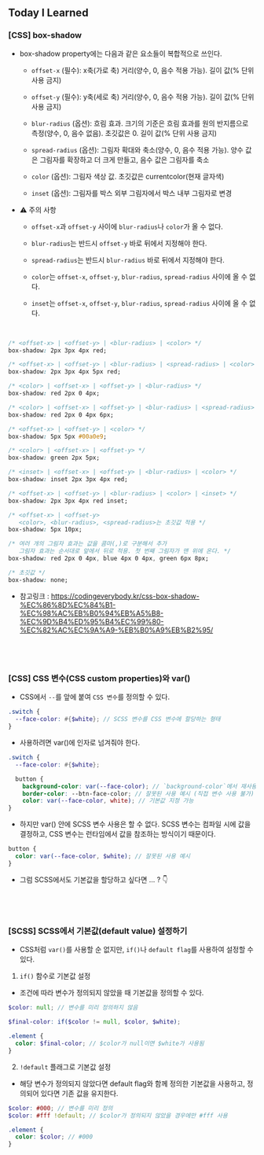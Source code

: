 ## Today I Learned

### [CSS] box-shadow

- box-shadow property에는 다음과 같은 요소들이 복합적으로 쓰인다.

  - `offset-x` (필수): x축(가로 축) 거리(양수, 0, 음수 적용 가능). 길이 값(% 단위 사용 금지)

  - `offset-y` (필수): y축(세로 축) 거리(양수, 0, 음수 적용 가능). 길이 값(% 단위 사용 금지)

  - `blur-radius` (옵션): 흐림 효과. 크기의 기준은 흐림 효과를 원의 반지름으로 측정(양수, 0, 음수 없음).
    초깃값은 0. 길이 값(% 단위 사용 금지)
  - `spread-radius` (옵션): 그림자 확대와 축소(양수, 0, 음수 적용 가능).
    양수 값은 그림자를 확장하고 더 크게 만들고, 음수 값은 그림자를 축소

  - `color` (옵션): 그림자 색상 값. 초깃값은 currentcolor(현재 글자색)

  - `inset` (옵션): 그림자를 박스 외부 그림자에서 박스 내부 그림자로 변경

- ⚠️ 주의 사항

  - `offset-x`과 `offset-y` 사이에 `blur-radius`나 `color`가 올 수 없다.

  - `blur-radius`는 반드시 `offset-y` 바로 뒤에서 지정해야 한다.
  - `spread-radius`는 반드시 `blur-radius` 바로 뒤에서 지정해야 한다.
  - `color`는 `offset-x`, `offset-y`, `blur-radius`, `spread-radius` 사이에 올 수 없다.
  - `inset`는 `offset-x`, `offset-y`, `blur-radius`, `spread-radius` 사이에 올 수 없다.

<br/>

```css
/* <offset-x> | <offset-y> | <blur-radius> | <color> */
box-shadow: 2px 3px 4px red;

/* <offset-x> | <offset-y> | <blur-radius> | <spread-radius> | <color> */
box-shadow: 2px 3px 4px 5px red;

/* <color> | <offset-x> | <offset-y> | <blur-radius> */
box-shadow: red 2px 0 4px;

/* <color> | <offset-x> | <offset-y> | <blur-radius> | <spread-radius> */
box-shadow: red 2px 0 4px 6px;

/* <offset-x> | <offset-y> | <color> */
box-shadow: 5px 5px #00a0e9;

/* <color> | <offset-x> | <offset-y> */
box-shadow: green 2px 5px;

/* <inset> | <offset-x> | <offset-y> | <blur-radius> | <color> */
box-shadow: inset 2px 3px 4px red;

/* <offset-x> | <offset-y> | <blur-radius> | <color> | <inset> */
box-shadow: 2px 3px 4px red inset;

/* <offset-x> | <offset-y>
   <color>, <blur-radius>, <spread-radius>는 초깃값 적용 */
box-shadow: 5px 10px;

/* 여러 개의 그림자 효과는 값을 콤마(,)로 구분해서 추가
   그림자 효과는 순서대로 앞에서 뒤로 적용. 첫 번째 그림자가 맨 위에 온다. */
box-shadow: red 2px 0 4px, blue 4px 0 4px, green 6px 8px;

/* 초깃값 */
box-shadow: none;
```

- 참고링크 : https://codingeverybody.kr/css-box-shadow-%EC%86%8D%EC%84%B1-%EC%98%AC%EB%B0%94%EB%A5%B8-%EC%9D%B4%ED%95%B4%EC%99%80-%EC%82%AC%EC%9A%A9-%EB%B0%A9%EB%B2%95/

## <br/>

### [CSS] CSS 변수(CSS custom properties)와 var()

- CSS에서 `--`를 앞에 붙여 `CSS 변수`를 정의할 수 있다.

```scss
.switch {
  --face-color: #{$white}; // SCSS 변수를 CSS 변수에 할당하는 형태
}
```

- 사용하려면 var()에 인자로 넘겨줘야 한다.

```scss
.switch {
  --face-color: #{$white};

  button {
    background-color: var(--face-color); // `background-color`에서 재사용
    border-color: --btn-face-color; // 잘못된 사용 예시 (직접 변수 사용 불가)
    color: var(--face-color, white); // 기본값 지정 가능
}
```

- 하지만 var() 안에 SCSS 변수 사용은 할 수 없다. SCSS 변수는 컴파일 시에 값을 결정하고, CSS 변수는 런타임에서 값을 참조하는 방식이기 때문이다.

```scss
button {
  color: var(--face-color, $white); // 잘못된 사용 예시
}
```

- 그럼 SCSS에서도 기본값을 할당하고 싶다면 ... ? 👇

## <br/>

### [SCSS] SCSS에서 기본값(default value) 설정하기

- CSS처럼 `var()`를 사용할 순 없지만, `if()`나 `default flag`를 사용하여 설정할 수 있다.

1. `if()` 함수로 기본값 설정

- 조건에 따라 변수가 정의되지 않았을 때 기본값을 정의할 수 있다.

```scss
$color: null; // 변수를 미리 정의하지 않음

$final-color: if($color != null, $color, $white);

.element {
  color: $final-color; // $color가 null이면 $white가 사용됨
}
```

2. `!default` 플래그로 기본값 설정

- 해당 변수가 정의되지 않았다면 default flag와 함께 정의한 기본값을 사용하고, 정의되어 있다면 기존 값을 유지한다.

```scss
$color: #000; // 변수를 미리 정의
$color: #fff !default; // $color가 정의되지 않았을 경우에만 #fff 사용

.element {
  color: $color; // #000
}
```
